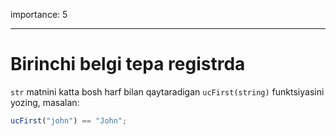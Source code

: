 importance: 5

---

# Birinchi belgi tepa registrda

`str` matnini katta bosh harf bilan qaytaradigan `ucFirst(string)` funktsiyasini yozing, masalan:

```js
ucFirst("john") == "John";
```

